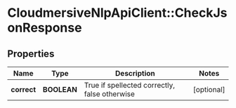 # CloudmersiveNlpApiClient::CheckJsonResponse

## Properties
Name | Type | Description | Notes
------------ | ------------- | ------------- | -------------
**correct** | **BOOLEAN** | True if spellected correctly, false otherwise | [optional] 


